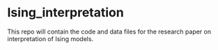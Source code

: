 # Ising_interpretation

This repo will contain the code and data files  for the research paper on interpretation of Ising models. 
